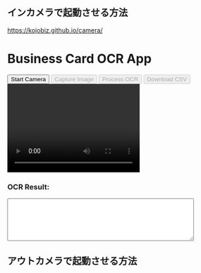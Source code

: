 ## インカメラで起動させる方法
https://kojobiz.github.io/camera/

<!DOCTYPE html>
<html lang="en">
<head>
  <meta charset="UTF-8">
  <meta name="viewport" content="width=device-width, initial-scale=1.0">
  <title>Business Card OCR App</title>
  <link rel="stylesheet" href="style.css">
  <script src="https://cdn.jsdelivr.net/npm/tesseract.js@2.1.1/dist/tesseract.min.js"></script>
  <script src="https://cdnjs.cloudflare.com/ajax/libs/FileSaver.js/2.0.5/FileSaver.min.js"></script>
</head>
<body>
  <h1>Business Card OCR App</h1>
  
  <div>
    <button id="start-camera">Start Camera</button>
    <button id="capture" disabled>Capture Image</button>
    <button id="process" disabled>Process OCR</button>
    <button id="download-csv" disabled>Download CSV</button>
  </div>

  <div>
    <video id="video" width="300" height="200" autoplay></video>
    <canvas id="canvas" width="300" height="200"></canvas>
    <img id="captured-image" style="display:none" alt="Captured Image">
  </div>

  <div>
    <h3>OCR Result:</h3>
    <textarea id="ocr-result" rows="6" cols="50"></textarea>
  </div>

  <script src="script.js"></script>
</body>
</html>

## アウトカメラで起動させる方法

